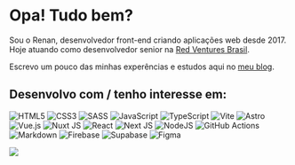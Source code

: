 # Opa! Tudo bem?

Sou o Renan, desenvolvedor front-end criando aplicações web desde 2017. Hoje atuando como desenvolvedor senior na [Red Ventures Brasil]().

Escrevo um pouco das minhas experências e estudos aqui no [meu blog]().

##  Desenvolvo com / tenho interesse em:
![HTML5](https://img.shields.io/badge/html5-%23E34F26.svg?style=for-the-badge&logo=html5&logoColor=white) 
![CSS3](https://img.shields.io/badge/css3-%231572B6.svg?style=for-the-badge&logo=css3) 
![SASS](https://img.shields.io/badge/SASS-hotpink.svg?style=for-the-badge&logo=SASS&logoColor=white) 
![JavaScript](https://img.shields.io/badge/javascript-%23323330.svg?style=for-the-badge&logo=javascript) 
![TypeScript](https://img.shields.io/badge/typescript-%23007ACC.svg?style=for-the-badge&logo=typescript&logoColor=white) 
![Vite](https://img.shields.io/badge/vite-%23646CFF.svg?style=for-the-badge&logo=vite&logoColor=white) 
![Astro](https://img.shields.io/badge/astro-%232C2052.svg?style=for-the-badge&logo=astro&logoColor=white) 
![Vue.js](https://img.shields.io/badge/vue.js-%2335495e.svg?style=for-the-badge&logo=vuedotjs) 
![Nuxt JS](https://img.shields.io/badge/Nuxt-002E3B?style=for-the-badge&logo=nuxt) 
![React](https://img.shields.io/badge/react-%2320232a.svg?style=for-the-badge&logo=react) 
![Next JS](https://img.shields.io/badge/Next-black?style=for-the-badge&logo=next.js) 
![NodeJS](https://img.shields.io/badge/node.js-6DA55F?style=for-the-badge&logo=node.js&logoColor=white) 
![GitHub Actions](https://img.shields.io/badge/github%20actions-%232671E5.svg?style=for-the-badge&logo=githubactions&logoColor=white)
![Markdown](https://img.shields.io/badge/markdown-%23000000.svg?style=for-the-badge&logo=markdown) 
![Firebase](https://img.shields.io/badge/firebase-a08021?style=for-the-badge&logo=firebase) 
![Supabase](https://img.shields.io/badge/Supabase-3ECF8E?style=for-the-badge&logo=supabase&logoColor=white) 
![Figma](https://img.shields.io/badge/figma-%23F24E1E.svg?style=for-the-badge&logo=figma&logoColor=white) 

![](https://github-readme-stats.vercel.app/api/top-langs/?username=renangirotto&theme=dracula&hide_border=false&include_all_commits=true&count_private=true&layout=compact)